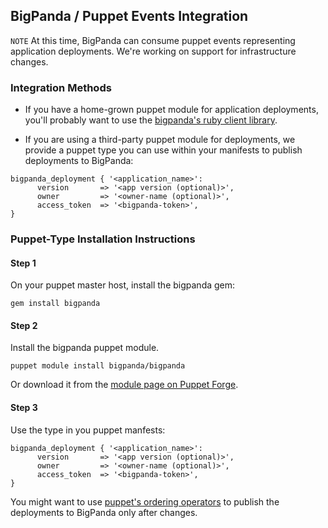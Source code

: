 ## BigPanda / Puppet Events Integration

`NOTE` At this time, BigPanda can consume puppet events representing application deployments. We're working on support for infrastructure changes.

### Integration Methods

* If you have a home-grown puppet module for application deployments, you'll probably want to use the [bigpanda's ruby client library](https://github.com/bigpandaio/bigpanda-rb).

* If you are using a third-party puppet module for deployments, we provide a puppet type you can use within your manifests to publish deployments to BigPanda:
```
bigpanda_deployment { '<application_name>':
      version       => '<app version (optional)>',
      owner         => '<owner-name (optional)>',
      access_token  => '<bigpanda-token>',
}
```


### Puppet-Type Installation Instructions 

#### Step 1
On your puppet master host, install the bigpanda gem:
```
gem install bigpanda
```

#### Step 2
Install the bigpanda puppet module.
```
puppet module install bigpanda/bigpanda
```
Or download it from the [module page on Puppet Forge](http://forge.puppetlabs.com/bigpanda/bigpanda).

#### Step 3
Use the type in you puppet manfests:
```
bigpanda_deployment { '<application_name>':
      version       => '<app version (optional)>',
      owner         => '<owner-name (optional)>',
      access_token  => '<bigpanda-token>',
}
```
You might want to use [puppet's ordering operators](http://docs.puppetlabs.com/learning/ordering.html) to publish the deployments to BigPanda only after changes.

